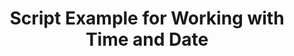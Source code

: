 ---
layout: article
title: Script Example for Working with Time and Date
description: 
  - This template shows you how to work with time objects. Learn how to add, manipulate, compare, or format a date.
lang: en
weight: 50
isDraft: false
ref: Script_Working_with_Dates
category:
  - Script
  - Scripting
image: Script_Working_with_Dates_EN.png
download: Script_Working_with_Dates_EN.pbmx
overview_description:
overview_benefits:
overview_data_sources:
---